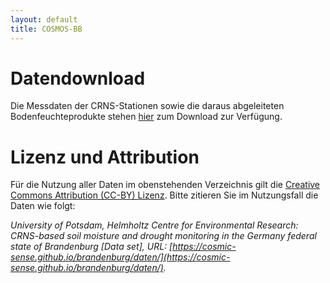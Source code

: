 ```yaml
---
layout: default
title: COSMOS-BB
---
```


# Datendownload

Die Messdaten der CRNS-Stationen sowie die daraus abgeleiteten Bodenfeuchteprodukte stehen [hier](https://b2drop.eudat.eu/s/P73pX3Me36FpdxP) zum Download zur Verfügung. 

# Lizenz und Attribution

Für die Nutzung aller Daten im obenstehenden Verzeichnis gilt die [Creative Commons Attribution (CC-BY) Lizenz](https://creativecommons.org/licenses/by/4.0/). Bitte zitieren Sie im Nutzungsfall die Daten wie folgt:

*University of Potsdam, Helmholtz Centre for Environmental Research: CRNS-based soil moisture and drought monitoring in the Germany federal state of Brandenburg [Data set], URL: [https://cosmic-sense.github.io/brandenburg/daten/](https://cosmic-sense.github.io/brandenburg/daten/).*

